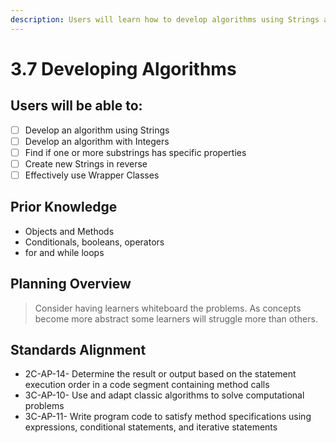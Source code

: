 ```yaml
---
description: Users will learn how to develop algorithms using Strings and Integers.
---
```


# 3.7 Developing Algorithms

## Users will be able to:

* [ ] Develop an algorithm using Strings
* [ ] Develop an algorithm with Integers
* [ ] Find if one or more substrings has specific properties
* [ ] Create new Strings in reverse
* [ ] Effectively use Wrapper Classes

## Prior Knowledge

* Objects and Methods
* Conditionals, booleans, operators
* for and while loops

## Planning Overview

> Consider having learners whiteboard the problems. As concepts become more abstract some learners will struggle more than others.

## Standards Alignment

* 2C-AP-14-  Determine the result or output based on the statement execution order in a code segment containing method calls
* 3C-AP-10- Use and adapt classic algorithms to solve computational problems
* 3C-AP-11- Write program code to satisfy method specifications using expressions, conditional statements, and iterative statements





